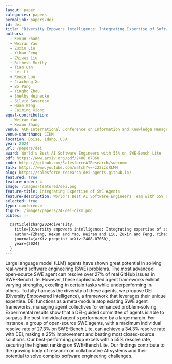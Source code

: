 ```yaml
---
layout: paper
categories: papers
permalink: papers/dei
id: dei
title: "Diversity Empowers Intelligence: Integrating Expertise of Software Engineering Agents"
authors: 
  - Kexun Zhang
  - Weiran Yao
  - Zuxin Liu
  - Yihao Feng
  - Zhiwei Liu
  - Rithesh Murthy
  - Tian Lan
  - Lei Li
  - Renze Lou
  - Jiacheng Xu
  - Bo Pang
  - Yingbo Zhou
  - Shelby Heinecke
  - Silvio Savarese
  - Huan Wang
  - Caiming Xiong
equal-contribution:
  - Weiran Yao
  - Kexun Zhang
venue: ACM International Conference on Information and Knowledge Management
venue-shorthand: CIKM
location: Boise, Idaho, USA
year: 2024
url: /papers/dei
award: World's Best AI Software Engineers with 55% on SWE-Bench Lite
pdf: https://www.arxiv.org/pdf/2408.07060
code: https://github.com/SalesforceAIResearch/swecomm
talk: https://www.youtube.com/watch?v=-z22izsRLMM
blog: https://salesforce-research-dei-agents.github.io/
featured: true
feature-order: 4
image: /images/featured/dei.png
feature-title: Integrating Expertise of SWE Agents
feature-description: World's Best AI Software Engineers Team with 55% on SWE-Bench Lite
selected: true
type: conference
figure: /images/papers/24-dei-cikm.png
bibtex: |-

  @article{zhang2024diversity,
    title={Diversity empowers intelligence: Integrating expertise of software engineering agents},
    author={Zhang, Kexun and Yao, Weiran and Liu, Zuxin and Feng, Yihao and Liu, Zhiwei and Murthy, Rithesh and Lan, Tian and Li, Lei and Lou, Renze and Xu, Jiacheng and others},
    journal={arXiv preprint arXiv:2408.07060},
    year={2024}
  }
---
```


Large language model (LLM) agents have shown great potential in solving real-world software engineering (SWE) problems. The most advanced open-source SWE agent can resolve over 27% of real GitHub issues in SWE-Bench Lite. However, these sophisticated agent frameworks exhibit varying strengths, excelling in certain tasks while underperforming in others. To fully harness the diversity of these agents, we propose DEI (Diversity Empowered Intelligence), a framework that leverages their unique expertise. DEI functions as a meta-module atop existing SWE agent frameworks, managing agent collectives for enhanced problem-solving. Experimental results show that a DEI-guided committee of agents is able to surpass the best individual agent's performance by a large margin. For instance, a group of open-source SWE agents, with a maximum individual resolve rate of 27.3% on SWE-Bench Lite, can achieve a 34.3% resolve rate with DEI, making a 25% improvement and beating most closed-source solutions. Our best-performing group excels with a 55% resolve rate, securing the highest ranking on SWE-Bench Lite. Our findings contribute to the growing body of research on collaborative AI systems and their potential to solve complex software engineering challenges.

